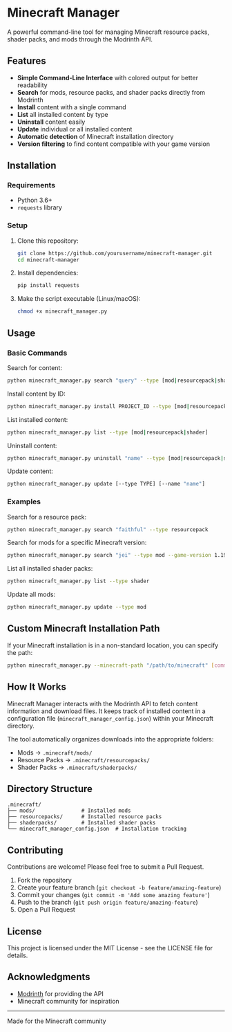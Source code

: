 # Minecraft Manager

A powerful command-line tool for managing Minecraft resource packs, shader packs, and mods through the Modrinth API.

## Features

- **Simple Command-Line Interface** with colored output for better readability
- **Search** for mods, resource packs, and shader packs directly from Modrinth
- **Install** content with a single command
- **List** all installed content by type
- **Uninstall** content easily
- **Update** individual or all installed content
- **Automatic detection** of Minecraft installation directory
- **Version filtering** to find content compatible with your game version

## Installation

### Requirements
- Python 3.6+
- `requests` library

### Setup

1. Clone this repository:
   ```bash
   git clone https://github.com/yourusername/minecraft-manager.git
   cd minecraft-manager
   ```

2. Install dependencies:
   ```bash
   pip install requests
   ```

3. Make the script executable (Linux/macOS):
   ```bash
   chmod +x minecraft_manager.py
   ```

## Usage

### Basic Commands

Search for content:
```bash
python minecraft_manager.py search "query" --type [mod|resourcepack|shader]
```

Install content by ID:
```bash
python minecraft_manager.py install PROJECT_ID --type [mod|resourcepack|shader]
```

List installed content:
```bash
python minecraft_manager.py list --type [mod|resourcepack|shader]
```

Uninstall content:
```bash
python minecraft_manager.py uninstall "name" --type [mod|resourcepack|shader]
```

Update content:
```bash
python minecraft_manager.py update [--type TYPE] [--name "name"]
```

### Examples

Search for a resource pack:
```bash
python minecraft_manager.py search "faithful" --type resourcepack
```

Search for mods for a specific Minecraft version:
```bash
python minecraft_manager.py search "jei" --type mod --game-version 1.19.2
```

List all installed shader packs:
```bash
python minecraft_manager.py list --type shader
```

Update all mods:
```bash
python minecraft_manager.py update --type mod
```

## Custom Minecraft Installation Path

If your Minecraft installation is in a non-standard location, you can specify the path:

```bash
python minecraft_manager.py --minecraft-path "/path/to/minecraft" [command]
```

## How It Works

Minecraft Manager interacts with the Modrinth API to fetch content information and download files. It keeps track of installed content in a configuration file (`minecraft_manager_config.json`) within your Minecraft directory.

The tool automatically organizes downloads into the appropriate folders:
- Mods → `.minecraft/mods/`
- Resource Packs → `.minecraft/resourcepacks/`
- Shader Packs → `.minecraft/shaderpacks/`

## Directory Structure

```
.minecraft/
├── mods/               # Installed mods
├── resourcepacks/      # Installed resource packs
├── shaderpacks/        # Installed shader packs
└── minecraft_manager_config.json  # Installation tracking
```

## Contributing

Contributions are welcome! Please feel free to submit a Pull Request.

1. Fork the repository
2. Create your feature branch (`git checkout -b feature/amazing-feature`)
3. Commit your changes (`git commit -m 'Add some amazing feature'`)
4. Push to the branch (`git push origin feature/amazing-feature`)
5. Open a Pull Request

## License

This project is licensed under the MIT License - see the LICENSE file for details.

## Acknowledgments

- [Modrinth](https://modrinth.com/) for providing the API
- Minecraft community for inspiration

---

Made for the Minecraft community
